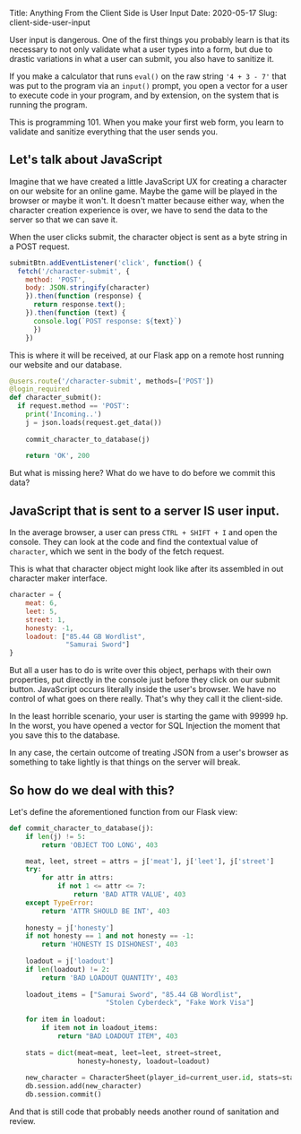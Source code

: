 Title: Anything From the Client Side is User Input
Date: 2020-05-17
Slug: client-side-user-input
  
User input is dangerous. One of the first things you probably learn is that its necessary to not only validate what a user types into a form, but due to drastic variations in what a user can submit, you also have to sanitize it.

If you make a calculator that runs `eval()` on the raw string `'4 + 3 - 7'` that was put to the program via an `input()` prompt, you open a vector for a user to execute code in your program, and by extension, on the system that is running the program.

This is programming 101. When you make your first web form, you learn to validate and sanitize everything that the user sends you.


## Let's talk about JavaScript
Imagine that we have created a little JavaScript UX for creating a character on our website for an online game. Maybe the game will be played in the browser or maybe it won't. It doesn't matter because either way, when the character creation experience is over, we have to send the data to the server so that we can save it.

When the user clicks submit, the character object is sent as a byte string in a POST request.

```js
submitBtn.addEventListener('click', function() {
  fetch('/character-submit', {
    method: 'POST',
    body: JSON.stringify(character)
    }).then(function (response) {
      return response.text();
    }).then(function (text) {
      console.log(`POST response: ${text}`)
      })
    })
```

This is where it will be received, at our Flask app on a remote host running our website and our database.

```python
@users.route('/character-submit', methods=['POST'])
@login_required
def character_submit():
  if request.method == 'POST':
    print('Incoming..')
    j = json.loads(request.get_data())
    
    commit_character_to_database(j)
    
    return 'OK', 200
```

But what is missing here? What do we have to do before we commit this data?

## JavaScript that is sent to a server IS user input.

In the average browser, a user can press `CTRL + SHIFT + I` and open the console. They can look at the code and find the contextual value of `character`, which we sent in the body of the fetch request.

This is what that character object might look like after its assembled in out character maker interface.

```js
character = {
    meat: 6,
    leet: 5,
    street: 1,
    honesty: -1,
    loadout: ["85.44 GB Wordlist", 
              "Samurai Sword"]
}
```

But all a user has to do is write over this object, perhaps with their own properties, put directly in the console just before they click on our submit button. JavaScript occurs literally inside the user's browser. We have no control of what goes on there really. That's why they call it the client-side. 

In the least horrible scenario, your user is starting the game with 99999 hp. In the worst, you have opened a vector for SQL Injection the moment that you save this to the database.

In any case, the certain outcome of treating JSON from a user's browser as something to take lightly is that things on the server will break.

## So how do we deal with this?

Let's define the aforementioned function from our Flask view:

```python
def commit_character_to_database(j):
    if len(j) != 5:
        return 'OBJECT TOO LONG', 403

    meat, leet, street = attrs = j['meat'], j['leet'], j['street']
    try:
        for attr in attrs:
            if not 1 <= attr <= 7:
                return 'BAD ATTR VALUE', 403
    except TypeError:
        return 'ATTR SHOULD BE INT', 403
            
    honesty = j['honesty']
    if not honesty == 1 and not honesty == -1:
        return 'HONESTY IS DISHONEST', 403
    
    loadout = j['loadout']
    if len(loadout) != 2:
        return 'BAD LOADOUT QUANTITY', 403
    
    loadout_items = ["Samurai Sword", "85.44 GB Wordlist",
                        "Stolen Cyberdeck", "Fake Work Visa"]
    
    for item in loadout:
        if item not in loadout_items:
            return "BAD LOADOUT ITEM", 403
        
    stats = dict(meat=meat, leet=leet, street=street,
                 honesty=honesty, loadout=loadout)
    
    new_character = CharacterSheet(player_id=current_user.id, stats=stats)
    db.session.add(new_character)
    db.session.commit()

```

And that is still code that probably needs another round of sanitation and review.
